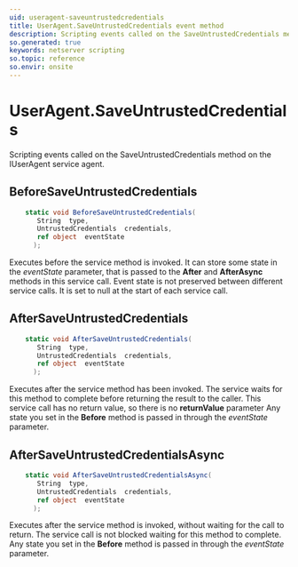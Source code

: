 ```yaml
---
uid: useragent-saveuntrustedcredentials
title: UserAgent.SaveUntrustedCredentials event method
description: Scripting events called on the SaveUntrustedCredentials method on the UserAgent service agent.
so.generated: true
keywords: netserver scripting
so.topic: reference
so.envir: onsite
---
```

# UserAgent.SaveUntrustedCredentials

Scripting events called on the <see cref='M:IUserAgent.SaveUntrustedCredentials'>SaveUntrustedCredentials</see> method on the <see cref='IUserAgent'>IUserAgent</see>  service agent.

## BeforeSaveUntrustedCredentials
```cs
    static void BeforeSaveUntrustedCredentials(
       String  type,
       UntrustedCredentials  credentials,
       ref object  eventState
      );
```
Executes before the service method is invoked.
It can store some state in the *eventState* parameter, that is passed to the **After** and **AfterAsync** methods in this service call.
Event state is not preserved between different service calls. It is set to null at the start of each service call.
## AfterSaveUntrustedCredentials
```cs
    static void AfterSaveUntrustedCredentials(
       String  type,
       UntrustedCredentials  credentials,
       ref object  eventState
      );
```
Executes after the service method has been invoked. The service waits for this method to complete before returning the result to the caller.
This service call has no return value, so there is no **returnValue** parameter
Any state you set in the **Before** method is passed in through the *eventState* parameter.
## AfterSaveUntrustedCredentialsAsync
```cs
    static void AfterSaveUntrustedCredentialsAsync(
       String  type,
       UntrustedCredentials  credentials,
       ref object  eventState
      );
```
Executes after the service method is invoked, without waiting for the call to return.
The service call is not blocked waiting for this method to complete.
Any state you set in the **Before** method is passed in through the *eventState* parameter.

